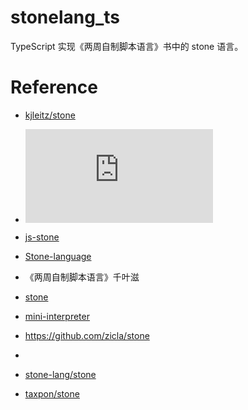 <!--
 * @Author: your name
 * @Date: 2021-09-01 19:29:36
 * @LastEditTime: 2021-09-01 20:56:31
 * @LastEditors: Please set LastEditors
 * @Description: In User Settings Edit
 * @FilePath: /stonelang_ts/README.md
-->
# stonelang_ts
TypeScript 实现《两周自制脚本语言》书中的 stone 语言。


# Reference 
- [kjleitz/stone](https://github.com/kjleitz/stone)
- ![stone-lang](https://github.com/SyMind/stone-lang/blob/main/src/lineReader.ts)

- [js-stone](https://github.com/benben77/js-stone/blob/dev/src/index.ts)

- [Stone-language](https://github.com/wmathor/Stone-language)

- 《两周自制脚本语言》千叶滋
- [stone](https://github.com/chibash/stone)
- [mini-interpreter](https://github.com/hijkzzz/mini-interpreter)
- https://github.com/zicla/stone
- 
- [stone-lang/stone](https://github.com/stone-lang/stone/tree/master/src/stone)
- [taxpon/stone](https://github.com/taxpon/stone)